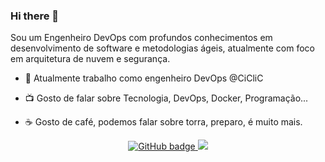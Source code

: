 ### Hi there 👋

Sou um Engenheiro DevOps com profundos conhecimentos em desenvolvimento de software e metodologias ágeis, atualmente com foco em arquitetura de nuvem e segurança.

- :rocket: Atualmente trabalho como engenheiro DevOps @CiCliC

- :tv: Gosto de falar sobre Tecnologia, DevOps, Docker, Programação...

- :coffee: Gosto de café, podemos falar sobre torra, preparo, é muito mais.

<p align="center">
  <a href="https://github.com/ademspr?tab=followers">
    <img src="https://img.shields.io/github/followers/ademspr?label=Followers&logo=GitHub&style=for-the-badge" alt="GitHub badge" />
  </a>
  <a href="http://twitter.com/cat_grep">
    <img src="https://img.shields.io/twitter/follow/cat_grep?label=Twitter&logo=twitter&style=for-the-badge" />
  </a>
</p>


<!--
**ademspr/ademspr** is a ✨ _special_ ✨ repository because its `README.md` (this file) appears on your GitHub profile.

Here are some ideas to get you started:

- 🔭 I’m currently working on ...
- 🌱 I’m currently learning ...
- 👯 I’m looking to collaborate on ...
- 🤔 I’m looking for help with ...
- 💬 Ask me about ...
- 📫 How to reach me: ...
- 😄 Pronouns: ...
- ⚡ Fun fact: ...
-->
